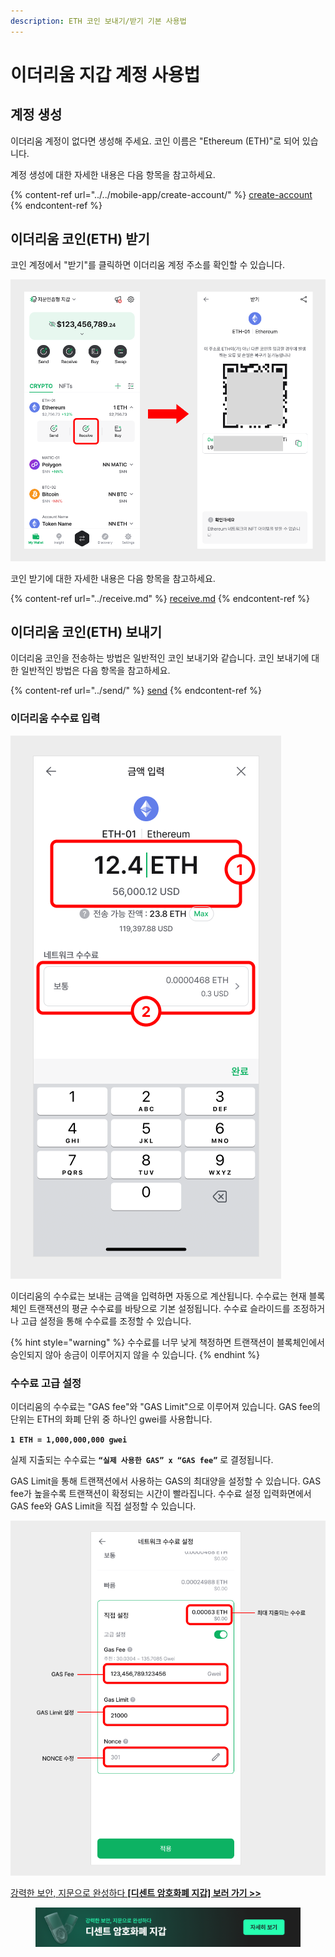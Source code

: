 ```yaml
---
description: ETH 코인 보내기/받기 기본 사용법
---
```


# 이더리움 지갑 계정 사용법

## 계정 생성 <a href="#how-to-create-an-ethereum-account" id="how-to-create-an-ethereum-account"></a>

이더리움 계정이 없다면 생성해 주세요. 코인 이름은 "Ethereum (ETH)"로 되어 있습니다.

계정 생성에 대한 자세한 내용은 다음 항목을 참고하세요.

{% content-ref url="../../mobile-app/create-account/" %}
[create-account](../../mobile-app/create-account/)
{% endcontent-ref %}

## 이더리움 코인(ETH) 받기 <a href="#receive-ethereum-coin" id="receive-ethereum-coin"></a>

코인 계정에서 "받기"를 클릭하면 이더리움 계정 주소를 확인할 수 있습니다.

<div align="left"><img src="../../.gitbook/assets/17.png" alt=""></div>

코인 받기에 대한 자세한 내용은 다음 항목을 참고하세요.

{% content-ref url="../receive.md" %}
[receive.md](../receive.md)
{% endcontent-ref %}

## 이더리움 코인(ETH) 보내기 <a href="#send-ethereum-coin" id="send-ethereum-coin"></a>

이더리움 코인을 전송하는 방법은 일반적인 코인 보내기와 같습니다. 코인 보내기에 대한 일반적인 방법은 다음 항목을 참고하세요.

{% content-ref url="../send/" %}
[send](../send/)
{% endcontent-ref %}

### 이더리움 수수료 입력 <a href="#set-the-fee-for-ethereum" id="set-the-fee-for-ethereum"></a>

<div align="left"><img src="../../.gitbook/assets/18 (1).png" alt=""></div>

이더리움의 수수료는 보내는 금액을 입력하면 자동으로 계산됩니다. 수수료는 현재 블록체인 트랜잭션의 평균 수수료를 바탕으로 기본 설정됩니다. 수수료 슬라이드를 조정하거나 고급 설정을 통해 수수료를 조정할 수 있습니다.

{% hint style="warning" %}
수수료를 너무 낮게 책정하면 트랜잭션이 블록체인에서 승인되지 않아 송금이 이루어지지 않을 수 있습니다.
{% endhint %}

### 수수료 고급 설정 <a href="#advanced-fee-setting" id="advanced-fee-setting"></a>

이더리움의 수수료는 "GAS fee"와 "GAS Limit"으로 이루어져 있습니다. GAS fee의 단위는 ETH의 화폐 단위 중 하나인 gwei를 사용합니다.


**`1 ETH = 1,000,000,000 gwei`**

실제 지출되는 수수료는 **`“실제 사용한 GAS” x “GAS fee”`** 로 결정됩니다.

GAS Limit을 통해 트랜잭션에서 사용하는 GAS의 최대양을 설정할 수 있습니다. GAS fee가 높을수록 트랜잭션이 확정되는 시간이 빨라집니다. 수수료 설정 입력화면에서 GAS fee와 GAS Limit을 직접 설정할 수 있습니다.

<div align="left"><img src="../../.gitbook/assets/19 (1).png" alt=""></div>



[강력한 보안, 지문으로 완성하다 **\[디센트 암호화폐 지갑\] 보러 가기 >>**](https://store-kr.dcentwallet.com/pages/dcent-biometric-crypto-wallet?utm_source=userguide\&utm_medium=dcent-web\&utm_campaign=202406_ethereum)

<figure><img src="../../.gitbook/assets/dcent-biometric-crypto-wallet_banner 1.png" alt=""><figcaption></figcaption></figure>
